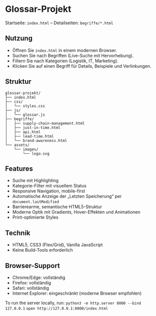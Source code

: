 # Glossar-Projekt

Startseite: `index.html` – Detailseiten: `begriffe/*.html`

## Nutzung
- Öffnen Sie `index.html` in einem modernen Browser.
- Suchen Sie nach Begriffen (Live-Suche mit Hervorhebung).
- Filtern Sie nach Kategorien (Logistik, IT, Marketing).
- Klicken Sie auf einen Begriff für Details, Beispiele und Verlinkungen.

## Struktur
```
glossar-projekt/
├── index.html
├── css/
│   └── styles.css
├── js/
│   └── glossar.js
├── begriffe/
│   ├── supply-chain-management.html
│   ├── just-in-time.html
│   ├── api.html
│   ├── lead-time.html
│   └── brand-awareness.html
└── assets/
    └── images/
        └── logo.svg
```

## Features
- Suche mit Highlighting
- Kategorie-Filter mit visuellem Status
- Responsive Navigation, mobile-first
- Automatische Anzeige der „Letzten Speicherung“ per `document.lastModified`
- Barrierearme, semantische HTML5-Struktur
- Moderne Optik mit Gradients, Hover-Effekten und Animationen
- Print-optimierte Styles

## Technik
- HTML5, CSS3 (Flex/Grid), Vanilla JavaScript
- Keine Build-Tools erforderlich

## Browser-Support
- Chrome/Edge: vollständig
- Firefox: vollständig
- Safari: vollständig
- Internet Explorer: eingeschränkt (moderne Browser empfohlen)

To run the server locally, run:
`python3 -m http.server 8000 --bind 127.0.0.1`
`open http://127.0.0.1:8000/index.html`
